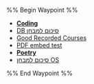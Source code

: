 
%% Begin Waypoint %%
- **[Coding](./Coding/Coding.md)**
- [DB סיכום למבחן](./DB%20%D7%A1%D7%99%D7%9B%D7%95%D7%9D%20%D7%9C%D7%9E%D7%91%D7%97%D7%9F.md)
- [Good Recorded Courses](./Good%20Recorded%20Courses.md)
- [PDF embed test](./PDF%20embed%20test.md)
- **[Poetry](./Poetry/Poetry.md)**
- [סיכום למבחן OS](./%D7%A1%D7%99%D7%9B%D7%95%D7%9D%20%D7%9C%D7%9E%D7%91%D7%97%D7%9F%20OS.md)

%% End Waypoint %%
